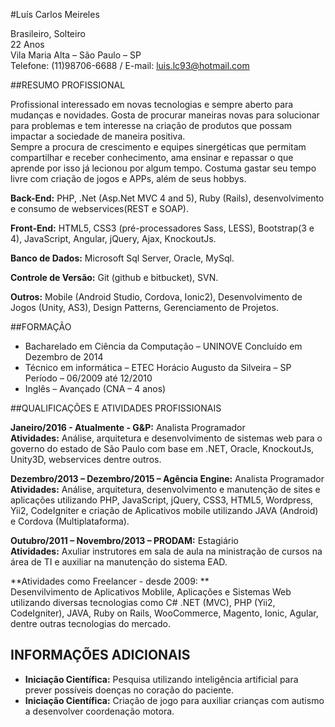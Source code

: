 #Luís Carlos Meireles

Brasileiro, Solteiro <br/>
22 Anos<br/>
Vila Maria Alta – São Paulo – SP<br/>
Telefone: (11)98706-6688 / E-mail: luis.lc93@hotmail.com<br/>

##RESUMO PROFISSIONAL

Profissional interessado em novas tecnologias e sempre aberto para mudanças e novidades. Gosta de procurar maneiras novas para solucionar para problemas e tem interesse na criação de produtos que possam impactar a sociedade de maneira positiva.<br />
Sempre a procura de crescimento e equipes sinergéticas que permitam compartilhar e receber conhecimento, ama ensinar e repassar o que aprende por isso já lecionou por algum tempo. 
Costuma gastar seu tempo livre com criação de jogos e APPs, além de seus hobbys.

**Back-End:** PHP, .Net (Asp.Net MVC 4 and 5), Ruby (Rails), desenvolvimento e consumo de webservices(REST e SOAP).

**Front-End:** HTML5, CSS3 (pré-processadores Sass, LESS), Bootstrap(3 e 4), JavaScript, Angular, jQuery, Ajax, KnockoutJs.

**Banco de Dados:** Microsoft Sql Server, Oracle, MySql.

**Controle de Versão:** Git (github e bitbucket), SVN.

**Outros:** Mobile (Android Studio, Cordova, Ionic2), Desenvolvimento de Jogos (Unity, AS3), Design Patterns, Gerenciamento de Projetos.

##FORMAÇÃO

 - Bacharelado em Ciência da Computação – UNINOVE Concluído em Dezembro de 2014 
 - Técnico em informática – ETEC Horácio Augusto da Silveira – SP Período – 06/2009 até 12/2010 
 - Inglês – Avançado (CNA – 4 anos)  

##QUALIFICAÇÕES E ATIVIDADES PROFISSIONAIS 

 **Janeiro/2016 - Atualmente - G&P:** Analista Programador</br>
 **Atividades:** Análise, arquitetura e desenvolvimento de sistemas web para o governo do estado de São Paulo com base em .NET, Oracle, KnockoutJs, Unity3D, webservices dentre outros.

 **Dezembro/2013 – Dezembro/2015 – Agência Engine:** Analista Programador</br>
 **Atividades:** Análise, arquitetura, desenvolvimento e manutenção de sites e aplicações utilizando PHP, JavaScript, jQuery, CSS3, HTML5, Wordpress, Yii2, CodeIgniter e criação de Aplicativos mobile utilizando JAVA (Android) e Cordova (Multiplataforma).
  
 **Outubro/2011 – Novembro/2013 – PRODAM:** Estagiário</br>
 **Atividades:** Axuliar instrutores em sala de aula na ministração de cursos na área de TI e auxiliar na manutenção do sistema EAD.  

 **Atividades como Freelancer - desde 2009: **</br>
 Desenvilvimento de Aplicativos Moblile, Aplicações e Sistemas Web utilizando diversas tecnologias como C# .NET (MVC), PHP (Yii2, CodeIgniter), JAVA, Ruby on Rails, WooCommerce, Magento, Ionic, Agular, dentre outras tecnologias do mercado.

## INFORMAÇÕES ADICIONAIS

 - **Iniciação Científica:** Pesquisa utilizando inteligência artificial para prever possíveis doenças no coração do paciente.
 - **Iniciação Científica:** Criação de jogo para auxiliar crianças com autismo a desenvolver coordenação motora.

